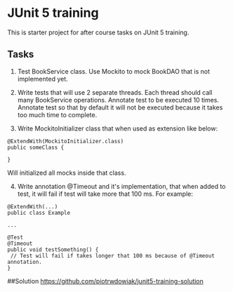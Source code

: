# JUnit 5 training

This is starter project for after course tasks on JUnit 5 training.

## Tasks

1. Test BookService class. Use Mockito to mock BookDAO that is not implemented yet.

2. Write tests that will use 2 separate threads. Each thread should call many BookService operations. Annotate test to be executed 10 times. Annotate test so that by default it will not be executed because it takes too much time to complete.

3. Write MockitoInitializer class that when used as extension like below:
```
@ExtendWith(MockitoInitializer.class)
public someClass {

}
```
Will initialized all mocks inside that class.

4. Write annotation @Timeout and it's implementation, that when added to test, it will fail if test will take more that 100 ms. For example:
```
@ExtendWith(...)
public class Example

...

@Test
@Timeout
public void testSomething() {
 // Test will fail if takes longer that 100 ms because of @Timeout annotation.
}
```

##Solution
https://github.com/piotrwdowiak/junit5-training-solution
